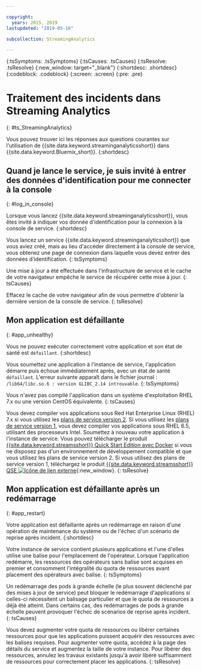 ```yaml
---

copyright:
  years: 2015, 2019
lastupdated: "2019-05-16"

subcollection: StreamingAnalytics

---
```


<!-- Attribute definitions -->
{:tsSymptoms: .tsSymptoms}
{:tsCauses: .tsCauses}
{:tsResolve: .tsResolve}
{:new_window: target="_blank"}
{:shortdesc: .shortdesc}
{:codeblock: .codeblock}
{:screen: .screen}
{:pre: .pre}

# Traitement des incidents dans Streaming Analytics
{: #ts_StreamingAnalytics}

Vous pouvez trouver ici les réponses aux questions courantes sur l'utilisation de {{site.data.keyword.streaminganalyticsshort}} dans {{site.data.keyword.Bluemix_short}}.
{:shortdesc}

## Quand je lance le service, je suis invité à entrer des données d'identification pour me connecter à la console
{: #log_in_console}

Lorsque vous lancez {{site.data.keyword.streaminganalyticsshort}}, vous êtes invité à indiquer vos donnée d'identification pour la connexion à la console de service.
{:shortdesc}

Vous lancez un service {{site.data.keyword.streaminganalyticsshort}} que vous aviez créé, mais au lieu d'accéder directement à la console de service, vous obtenez une page de connexion dans laquelle vous devez entrer des données d'identification.
{: tsSymptoms}

Une mise à jour a été effectuée dans l'infrastructure de service et le cache de votre navigateur empêche le service de récupérer cette mise à jour.
{: tsCauses}

Effacez le cache de votre navigateur afin de vous permettre d'obtenir la dernière version de la console de service.
{: tsResolve}

## Mon application est défaillante
{: #app_unhealthy}

Vous ne pouvez exécuter correctement votre application et son état de santé est `défaillant`.
{:shortdesc}

Vous soumettez une application à l'instance de service, l'application démarre puis échoue immédiatement après, avec un état de santé `défaillant`. L'erreur suivante apparaît dans le fichier journal : `/lib64/libc.so.6 : version GLIBC_2.14 introuvable`.
{: tsSymptoms}

Vous n'avez pas compilé l'application dans un système d'exploitation RHEL 7.x ou une version CentOS équivalente.
{: tsCauses}

Vous devez compiler vos applications sous Red Hat Enterprise Linux (RHEL) 7.x si vous utilisez les [plans de service version 2](/docs/services/StreamingAnalytics?topic=StreamingAnalytics-service_plans#service_plans). Si vous utilisez les [plans de service version 1](/docs/services/StreamingAnalytics?topic=StreamingAnalytics-service_plans#service_plans), vous devez compiler vos applications sous RHEL 6.5, utilisant des processeurs Intel. Soumettez à nouveau votre application à l'instance de service. Vous pouvez télécharger le produit [{{site.data.keyword.streamsshort}} Quick Start Edition avec Docker](https://www-01.ibm.com/marketing/iwm/iwm/web/preLogin.do?source=swg-ibmistvi) si vous ne disposez pas d'un environnement de développement compatible et que vous utilisez les plans de service version 2. Si vous utilisez des plans de service version 1, téléchargez le produit [{{site.data.keyword.streamsshort}} QSE ![Icône de lien externe](../../icons/launch-glyph.svg "Icône de lien externe")](http://ibmstreams.github.io/streamsx.documentation/docs/4.3/qse-intro/){:new_window}.
{: tsResolve}

## Mon application est défaillante après un redémarrage
{: #app_restart}

Votre application est défaillante après un redémarrage en raison d'une opération de maintenance du système ou de l'échec d'un scénario de reprise après incident.
{:shortdesc}

Votre instance de service contient plusieurs applications et l'une d'elles utilise une balise pour l'emplacement de l'opérateur. Lorsque l'application redémarre, les ressources des opérateurs sans balise sont acquises en premier et consomment l'intégralité du quota de ressources avant placement des opérateurs avec balise.
{: tsSymptoms}

Un redémarrage des pods à grande échelle (le plus souvent déclenché par des mises à jour de service) peut bloquer le redémarrage d'applications si celles-ci nécessitent un balisage particulier et que le quota de ressources a déjà été atteint. Dans certains cas, des redémarrages de pods à grande échelle peuvent provoquer l'échec de scénarios de reprise après incident.
{: tsCauses}

Vous devez augmenter votre quota de ressources ou libérer certaines ressources pour que les applications puissent acquérir des ressources avec les balises requises. Pour augmenter votre quota, accédez à la page des détails du service et augmentez la taille de votre instance. Pour libérer des ressources, annulez les travaux existants jusqu'à avoir libéré suffisamment de ressources pour correctement placer les applications.
{: tsResolve}
